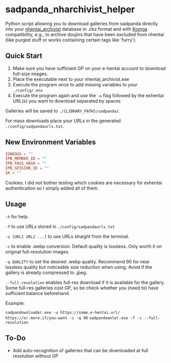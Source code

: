 # sadpanda_nharchivist_helper
Python script allowing you to download galleries from sadpanda directly into your [nhentai_archivist](https://github.com/9-FS/nhentai_archivist) database in .cbz format and with [Komga](https://komga.org/) compatibility, e.g., to archive doujins that have been excluded from nhentai (like purged stuff or works containing certain tags like 'furry').

## Quick Start

1. Make sure you have sufficient GP on your e-hentai account to download full-size images.
2. Place the executable next to your nhentai_archivist.exe
3. Execute the program once to add missing variables to your `./config/.env`
4. Execute the program again and use the `-u` flag followed by the exhentai URL(s) you want to download separated by spaces

Galleries will be saved to `./{LIBRARY_PATH}/sadpanda/`.

For mass downloads place your URLs in the generated `./config/sadpandaurls.txt`.

## New Environment Variables
```TOML
IGNEOUS = ""
IPB_MEMBER_ID = ""
IPB_PASS_HASH = ""
IPB_SESSION_ID = ""
SK = ""
```
Cookies. I did not bother testing which cookies are necessary for exhentai authentication so I simply added all of them.

## Usage

`-h` for help.

`-f` to use URLs stored in `./config/sadpandaurls.txt`

`-u [URL1 URL2 ...]` to use URLs straight from the terminal.

`-c` to enable .webp conversion. Default quality is lossless. Only worth it on original full-resolution images.

`-q QUALITY` to set the desired .webp quality. Recommend 90 for near lossless quality but noticeable size reduction when using. Avoid if the gallery is already compressed to .jpeg.

`--full-resolution` enables full-res download if it is available for the gallery. Some full-res galleries cost GP, so be check whether you (need to) have sufficient balance beforehand.

Example:

`sadpandownloader.exe -u https://some.e-hentai.url/ https://or.more.if/you-want -c -q 90`
`sadpandownler.exe -f -c --full-resolution`

## To-Do

- Add auto-recognition of galleries that can be downloaded at full resolution without GP